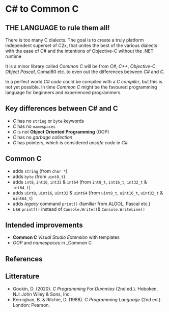 # C# to Common C
## THE LANGUAGE to rule them all!

There is too many C dialects. The goal is to create a truly platform independent superset of C2x, that unites the best of the various dialects with the ease of _C#_ and the intentions of Objective-C without the .NET runtime

It is a minor library called _Common C_ will be from _C#_, _C++_, _Objective-C_, _Object Pascal_, Comal80 etc. to even out the differences between _C#_ and _C_.

In a perfect world _C# code_ could be compiled with a _C compiler_, but this is not yet possible. In time _Common C_ might be the favoured programming language for beginners and experienced programmers.

## Key differences between C# and C
- _C_ has no `string` or `byte` keywords
- _C_ has no `namespaces`
- _C_ is not __Object Oriented Programming__ (OOP) 
- _C_ has no _garbage collection_
- _C_ has pointers, which is considered _unsafe code_ in _C#_

## Common C
- adds `string` (from `char *`)
- adds `byte` (from `uint8_t`)
- adds `int8`, `int16`, `int32` & `int64` (from `int8_t`, `int16_t`, `int32_t` & `int64_t`)
- adds `uint8`, `uint16`, `uint32` & `uint64` (from `uint8_t`, `uint16_t`, `uint32_t` & `uint64_t`)
- adds _legacy_ command `print()` (familiar from ALGOL, Pascal etc.) 
- use `printf()` instead of `Console.Write()`& `Console.WriteLine()`


## Intended improvements
- __Common C__ _Visual Studio Extension_ with templates
- _OOP_ and _namespaces_ in _Common C

## References

## Litterature
- Gookin, D. (2020). _C Programming For Dummies_ (2nd ed.). Hoboken, NJ: John Wiley & Sons, Inc.
- Kernighan, B. & Ritchie, D. (1988). _C Programming Language_ (2nd ed.). London: Pearson.
